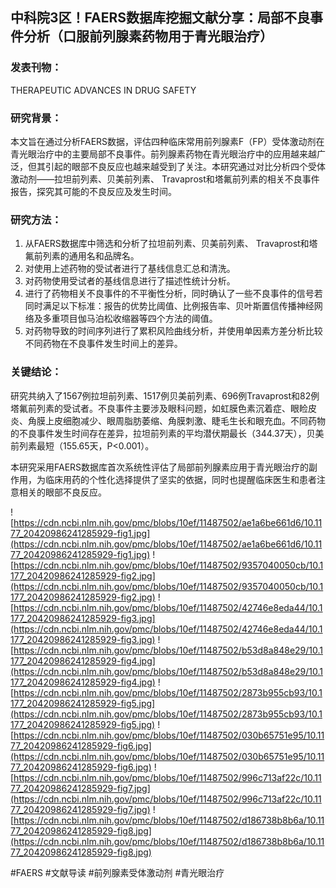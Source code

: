## 中科院3区！FAERS数据库挖掘文献分享：局部不良事件分析（口服前列腺素药物用于青光眼治疗）

### 发表刊物：
THERAPEUTIC ADVANCES IN DRUG SAFETY

### 研究背景：
本文旨在通过分析FAERS数据，评估四种临床常用前列腺素F（FP）受体激动剂在青光眼治疗中的主要局部不良事件。前列腺素药物在青光眼治疗中的应用越来越广泛，但其引起的眼部不良反应也越来越受到了关注。本研究通过对比分析四个受体激动剂——拉坦前列素、贝美前列素、 Travaprost和塔氟前列素的相关不良事件报告，探究其可能的不良反应及发生时间。

### 研究方法：
1. 从FAERS数据库中筛选和分析了拉坦前列素、贝美前列素、 Travaprost和塔氟前列素的通用名和品牌名。
2. 对使用上述药物的受试者进行了基线信息汇总和清洗。
3. 对药物使用受试者的基线信息进行了描述性统计分析。
4. 进行了药物相关不良事件的不平衡性分析，同时确认了一些不良事件的信号若同时满足以下标准：报告的优势比阈值、比例报告率、贝叶斯置信传播神经网络及多重项目伽马泊松收缩器等四个方法的阈值。
5. 对药物导致的时间序列进行了累积风险曲线分析，并使用单因素方差分析比较不同药物在不良事件发生时间上的差异。

### 关键结论：
研究共纳入了1567例拉坦前列素、1517例贝美前列素、696例Travaprost和82例塔氟前列素的受试者。不良事件主要涉及眼科问题，如虹膜色素沉着症、眼睑皮炎、角膜上皮细胞减少、眼周脂肪萎缩、角膜刺激、睫毛生长和眼充血。不同药物的不良事件发生时间存在差异，拉坦前列素的平均潜伏期最长（344.37天），贝美前列素最短（155.65天，P<0.001）。

本研究采用FAERS数据库首次系统性评估了局部前列腺素应用于青光眼治疗的副作用，为临床用药的个性化选择提供了坚实的依据，同时也提醒临床医生和患者注意相关的眼部不良反应。

![https://cdn.ncbi.nlm.nih.gov/pmc/blobs/10ef/11487502/ae1a6be661d6/10.1177_20420986241285929-fig1.jpg](https://cdn.ncbi.nlm.nih.gov/pmc/blobs/10ef/11487502/ae1a6be661d6/10.1177_20420986241285929-fig1.jpg)
![https://cdn.ncbi.nlm.nih.gov/pmc/blobs/10ef/11487502/9357040050cb/10.1177_20420986241285929-fig2.jpg](https://cdn.ncbi.nlm.nih.gov/pmc/blobs/10ef/11487502/9357040050cb/10.1177_20420986241285929-fig2.jpg)
![https://cdn.ncbi.nlm.nih.gov/pmc/blobs/10ef/11487502/42746e8eda44/10.1177_20420986241285929-fig3.jpg](https://cdn.ncbi.nlm.nih.gov/pmc/blobs/10ef/11487502/42746e8eda44/10.1177_20420986241285929-fig3.jpg)
![https://cdn.ncbi.nlm.nih.gov/pmc/blobs/10ef/11487502/b53d8a848e29/10.1177_20420986241285929-fig4.jpg](https://cdn.ncbi.nlm.nih.gov/pmc/blobs/10ef/11487502/b53d8a848e29/10.1177_20420986241285929-fig4.jpg)
![https://cdn.ncbi.nlm.nih.gov/pmc/blobs/10ef/11487502/2873b955cb93/10.1177_20420986241285929-fig5.jpg](https://cdn.ncbi.nlm.nih.gov/pmc/blobs/10ef/11487502/2873b955cb93/10.1177_20420986241285929-fig5.jpg)
![https://cdn.ncbi.nlm.nih.gov/pmc/blobs/10ef/11487502/030b65751e95/10.1177_20420986241285929-fig6.jpg](https://cdn.ncbi.nlm.nih.gov/pmc/blobs/10ef/11487502/030b65751e95/10.1177_20420986241285929-fig6.jpg)
![https://cdn.ncbi.nlm.nih.gov/pmc/blobs/10ef/11487502/996c713af22c/10.1177_20420986241285929-fig7.jpg](https://cdn.ncbi.nlm.nih.gov/pmc/blobs/10ef/11487502/996c713af22c/10.1177_20420986241285929-fig7.jpg)
![https://cdn.ncbi.nlm.nih.gov/pmc/blobs/10ef/11487502/d186738b8b6a/10.1177_20420986241285929-fig8.jpg](https://cdn.ncbi.nlm.nih.gov/pmc/blobs/10ef/11487502/d186738b8b6a/10.1177_20420986241285929-fig8.jpg)

#FAERS #文献导读 #前列腺素受体激动剂 #青光眼治疗